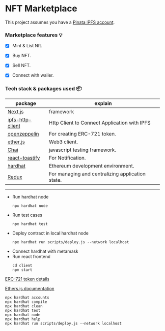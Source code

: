# NFT Marketplace

This project assumes you have a [Pinata IPFS account](https://docs.pinata.cloud/docs/welcome-to-pinata).

### Marketplace features :bulb:

- [x] Mint & List Nft.
- [x] Buy NFT.
- [x] Sell NFT.
- [x] Connect with waller.


### Tech stack & packages used 📦

| package                                                             | explain                                                               |
| ------------------------------------------------------------------- | --------------------------------------------------------------------- |
| [Next.js](https://nextjs.org/docs/getting-started)                  | framework                                                             |
| [ipfs-http-client ](https://www.npmjs.com/package/ipfs-http-client) | Http Client to Connect Application with IPFS                          |       
| [openzeppelin](https://www.npmjs.com/package/@openzeppelin/contracts) | For creating ERC-721 token.                                         |
| [ether.js](https://docs.ethers.io/v5/)                              | Web3 client.                                                          |
| [Chai](https://www.npmjs.com/package/chai)                          | javascript testing framework.                                         |
| [react-toastify](https://www.npmjs.com/package/react-toastify)      | For Notification.                                                     |   
| [hardhat](https://www.npmjs.com/package/hardhat)                    | Ethereum development environment.                                     | 
| [Redux](https://www.npmjs.com/package/hardhat)                      | For managing and centralizing application state.                      |   


---

- Run hardhat node
  ```
  npx hardhat node
  ```
- Run test cases
  ```
  npx hardhat test
  ```
- Deploy contract in local hardhat node
  ```
  npx hardhat run scripts/deploy.js --network localhost
  ```
- Connect hardhat with metamask
- Run react frontend
  ```
  cd client
  npm start
  ```

[ERC-721 token details](https://github.com/OpenZeppelin/openzeppelin-contracts/tree/master/contracts/token/ERC721)

[Ethers.js documentation](https://docs.ethers.io/v5/getting-started/)

```shell
npx hardhat accounts
npx hardhat compile
npx hardhat clean
npx hardhat test
npx hardhat node
npx hardhat help
npx hardhat run scripts/deploy.js --network localhost
```

